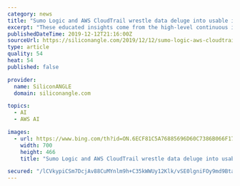 ```yaml
---
category: news
title: "Sumo Logic and AWS CloudTrail wrestle data deluge into usable insights"
excerpt: "These educated insights come from the high-level continuous intelligence provided by artificial-intelligence and machine-learning tools ... The company’s continuous intelligence platform is built on top of AWS CloudTrail, adding AI/ML insights to its activity monitoring capabilities. DevOps teams are bogged down by the complexities ..."
publishedDateTime: 2019-12-12T21:16:00Z
sourceUrl: https://siliconangle.com/2019/12/12/sumo-logic-aws-cloudtrail-wrestle-data-deluge-usable-insights-reinvent/
type: article
quality: 54
heat: 54
published: false

provider:
  name: SiliconANGLE
  domain: siliconangle.com

topics:
  - AI
  - AWS AI

images:
  - url: https://www.bing.com/th?id=ON.6ECF81C5A76885696D60C7386B066F17
    width: 700
    height: 466
    title: "Sumo Logic and AWS CloudTrail wrestle data deluge into usable insights"

secured: "/lCVkypiCSm7DcjAv88CuMYnlm9h+C35kWWUy12Klk/vSE0lgniFOy9md9BtaRlyxTAhsuDE9+zWj0kqiRfNT3o6EfsjmX13IRcxm1wCATQkc612jynV5ddj2ItGKRO52T31LxUSDZvchlYVNXqaUi2WhtEuaOzId5rAm8YrqyH7LndIZdHaEgLAmeMWLFep+fyYfQnAuaT556kaGr/KK5gjI+yO8gdHc7qJrxgWPeQFdYI6vPpesIj6ACJrxDDsk7XWUOFL9VNI2MyPz40/6g==;YY0RM9IylJ35DpqqCtRR0Q=="
---
```


